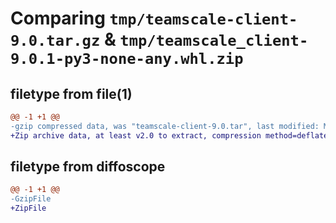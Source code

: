 # Comparing `tmp/teamscale-client-9.0.tar.gz` & `tmp/teamscale_client-9.0.1-py3-none-any.whl.zip`

## filetype from file(1)

```diff
@@ -1 +1 @@
-gzip compressed data, was "teamscale-client-9.0.tar", last modified: Mon Mar 13 06:28:34 2023, max compression
+Zip archive data, at least v2.0 to extract, compression method=deflate
```

## filetype from diffoscope

```diff
@@ -1 +1 @@
-GzipFile
+ZipFile
```

